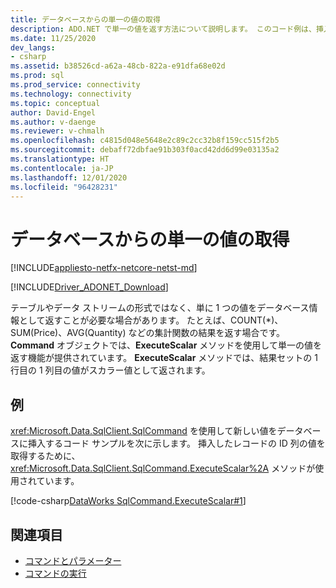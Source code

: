 ```yaml
---
title: データベースからの単一の値の取得
description: ADO.NET で単一の値を返す方法について説明します。 このコード例は、挿入されたレコードの ID 列の値を返します。
ms.date: 11/25/2020
dev_langs:
- csharp
ms.assetid: b38526cd-a62a-48cb-822a-e91dfa68e02d
ms.prod: sql
ms.prod_service: connectivity
ms.technology: connectivity
ms.topic: conceptual
author: David-Engel
ms.author: v-daenge
ms.reviewer: v-chmalh
ms.openlocfilehash: c4815d048e5648e2c89c2cc32b8f159cc515f2b5
ms.sourcegitcommit: debaff72dbfae91b303f0acd42dd6d99e03135a2
ms.translationtype: HT
ms.contentlocale: ja-JP
ms.lasthandoff: 12/01/2020
ms.locfileid: "96428231"
---
```

# <a name="obtaining-a-single-value-from-a-database"></a>データベースからの単一の値の取得

[!INCLUDE[appliesto-netfx-netcore-netst-md](../../includes/appliesto-netfx-netcore-netst-md.md)]

[!INCLUDE[Driver_ADONET_Download](../../includes/driver_adonet_download.md)]

テーブルやデータ ストリームの形式ではなく、単に 1 つの値をデータベース情報として返すことが必要な場合があります。 たとえば、COUNT(\*)、SUM(Price)、AVG(Quantity) などの集計関数の結果を返す場合です。 **Command** オブジェクトでは、**ExecuteScalar** メソッドを使用して単一の値を返す機能が提供されています。 **ExecuteScalar** メソッドでは、結果セットの 1 行目の 1 列目の値がスカラー値として返されます。

## <a name="example"></a>例

<xref:Microsoft.Data.SqlClient.SqlCommand> を使用して新しい値をデータベースに挿入するコード サンプルを次に示します。 挿入したレコードの ID 列の値を取得するために、<xref:Microsoft.Data.SqlClient.SqlCommand.ExecuteScalar%2A> メソッドが使用されています。

[!code-csharp[DataWorks SqlCommand.ExecuteScalar#1](~/../sqlclient/doc/samples/SqlCommand_ExecuteScalar_Return_Id.cs#1)]

## <a name="see-also"></a>関連項目

- [コマンドとパラメーター](commands-parameters.md)
- [コマンドの実行](execute-command.md)
